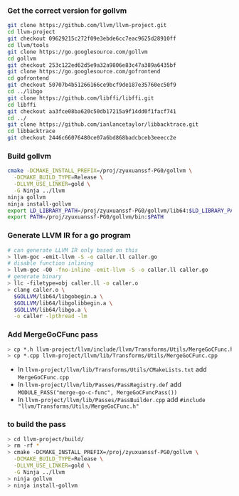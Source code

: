 ### Get the correct version for gollvm
```bash
git clone https://github.com/llvm/llvm-project.git
cd llvm-project
git checkout 09629215c272f09e3ebde6cc7eac9625d28910ff
cd llvm/tools
git clone https://go.googlesource.com/gollvm
cd gollvm
git checkout 253c122ed62d5e9a32a9806e83c47a389a6435bf
git clone https://go.googlesource.com/gofrontend
cd gofrontend
git checkout 50707b4b51266166ce9bcf9de187e35760ec50f9
cd ../libgo
git clone https://github.com/libffi/libffi.git
cd libffi
git checkout aa3fce08ba620c50db17215a9f14dd0f1facf741
cd ../
git clone https://github.com/ianlancetaylor/libbacktrace.git
cd libbacktrace
git checkout 2446c66076480ce07a6bd868badcbceb3eeecc2e
```

### Build gollvm

```bash
cmake -DCMAKE_INSTALL_PREFIX=/proj/zyuxuanssf-PG0/gollvm \
  -DCMAKE_BUILD_TYPE=Release \
  -DLLVM_USE_LINKER=gold \
  -G Ninja ../llvm
ninja gollvm
ninja install-gollvm
export LD_LIBRARY_PATH=/proj/zyuxuanssf-PG0/gollvm/lib64:$LD_LIBRARY_PATH
export PATH=/proj/zyuxuanssf-PG0/gollvm/bin:$PATH
```

### Generate LLVM IR for a go program

```bash
# can generate LLVM IR only based on this
> llvm-goc -emit-llvm -S -o caller.ll caller.go
# disable function inlining
> llvm-goc -O0 -fno-inline -emit-llvm -S -o caller.ll caller.go
# generate binary 
> llc -filetype=obj caller.ll -o caller.o
> clang caller.o \
  $GOLLVM/lib64/libgobegin.a \
  $GOLLVM/lib64/libgolibbegin.a \
  $GOLLVM/lib64/libgo.a \
  -o caller -lpthread -lm
```

### Add MergeGoCFunc pass
```bash
> cp *.h llvm-project/llvm/include/llvm/Transforms/Utils/MergeGoCFunc.h
> cp *.cpp llvm-project/llvm/lib/Transforms/Utils/MergeGoCFunc.cpp
```

- In `llvm-project/llvm/lib/Transforms/Utils/CMakeLists.txt` add `MergeGoCFunc.cpp`
- In `llvm-project/llvm/lib/Passes/PassRegistry.def` add `MODULE_PASS("merge-go-c-func", MergeGoCFuncPass())` 
- In `llvm-project/llvm/lib/Passes/PassBuilder.cpp` add `#include "llvm/Transforms/Utils/MergeGoCFunc.h"`

### to build the pass
```bash
> cd llvm-project/build/
> rm -rf *
> cmake -DCMAKE_INSTALL_PREFIX=/proj/zyuxuanssf-PG0/gollvm \
  -DCMAKE_BUILD_TYPE=Release \
  -DLLVM_USE_LINKER=gold \
  -G Ninja ../llvm
> ninja gollvm
> ninja install-gollvm
```
